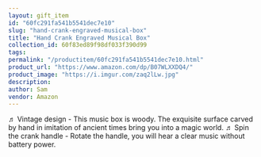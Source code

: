 ```yaml
---
layout: gift_item
id: "60fc291fa541b5541dec7e10"
slug: "hand-crank-engraved-musical-box"
title: "Hand Crank Engraved Musical Box"
collection_id: 60f83ed89f98df033f390d99
tags: 
permalink: "/productitem/60fc291fa541b5541dec7e10.html"
product_url: "https://www.amazon.com/dp/B07WLXXDQ4/"
product_image: "https://i.imgur.com/zaq2lLw.jpg"
description: 
author: Sam
vendor: Amazon
---
```

♬ Vintage design - This music box is woody. The exquisite surface carved by hand in imitation of ancient times bring you into a magic world.
♬ Spin the crank handle - Rotate the handle, you will hear a clear music without battery power.